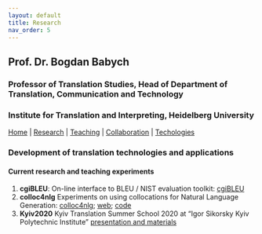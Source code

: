 ```yaml
---
layout: default
title: Research
nav_order: 5
---
```



## Prof. Dr. Bogdan Babych
### Professor of Translation Studies, Head of Department of Translation, Communication and Technology
### Institute for Translation and Interpreting, Heidelberg University

[Home](index.md) | [Research](research.md) | [Teaching](teaching.md) | [Collaboration](collaboration.md) | [Techologies](techlabs.md)

### Development of translation technologies and applications

#### Current research and teaching experiments

1. **cgiBLEU**: On-line interface to BLEU / NIST evaluation toolkit: [cgiBLEU](http://corpus.leeds.ac.uk/corpuslabs/lab201801cgibleu/)
2. **colloc4nlg** Experiments on using collocations for Natural Language Generation: [colloc4nlg](https://github.com/bogdanbabych/colloc4nlg); [web](http://corpus.leeds.ac.uk/corpuslabs/lab201810cnlg/colloc4nlg.html); [code](http://corpus.leeds.ac.uk/corpuslabs/lab201810cnlg/?C=M;O=A)
3. **Kyiv2020** Kyiv Translation Summer School 2020 at “Igor Sikorsky Kyiv Polytechnic Institute” [presentation and materials](http://corpus.leeds.ac.uk/corpuslabs/lab2020Kyiv/)
